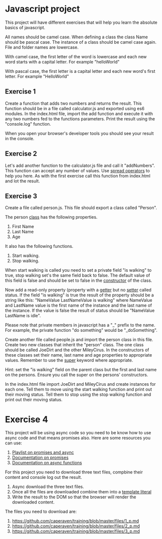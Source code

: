 # Javascript project
This project will have different exercises that will help you learn the absolute basics of javascript.

All names should be camel case.
When defining a class the class Name should be pascal case.
The instance of a class should be camel case again.
File and folder names are lowercase.

With camel case, the first letter of the word is lowercase and each new word starts with a capital letter. For example "helloWorld"

With pascal case, the first letter is a capital letter and each new word's first letter. For example "HelloWorld"

## Exercise 1
Create a function that adds two numbers and returns the result.
This function should be in a file called calculator.js and exported using es6 modules. In the index.html file, import the add function and execute it with any two numbers fed to the functions parameters. Print the result using the "console.log" function.

When you open your browser's developer tools you should see your result in the console.

## Exercise 2
Let's add another function to the calculator.js file and call it "addNumbers". This function can accept any number of values.
Use [spread operators](https://developer.mozilla.org/en-US/docs/Web/JavaScript/Reference/Operators/Spread_syntax) to help you here. As with the first exercise call this function from index.html and lot the result.

## Exercise 3
Create a file called person.js. This file should export a class called "Person". 

The person [class](https://developer.mozilla.org/en-US/docs/Web/JavaScript/Reference/Classes) has the following properties.
1. First Name
1. Last Name
1. Age

It also has the following functions. 

1. Start walking. 
1. Stop walking. 

When start walking is called you need to set a private field "is walking" to true, stop walking set's the same field back to false. The default value of this field is false and should be set to false in the [constructor](https://developer.mozilla.org/en-US/docs/Web/JavaScript/Reference/Classes/constructor) of the class.

Now add a read-only property (property with a [getter](https://developer.mozilla.org/en-US/docs/Web/JavaScript/Reference/Functions/get) but no [setter](https://developer.mozilla.org/en-US/docs/Web/JavaScript/Reference/Functions/set) called status. If the field "is walking" is true the result of the property should be a string like this: "NameValue LastNameValue is walking" where NameValue and LastName value is the first name of the instance and the last name of the instance. If the value is false the result of status should be "NameValue LastName is idle".

Please note that private members in javascript has a "_" prefix to the name. For example, the private function "do something" would be "_doSomething".

Create another file called people.js and import the person class in this file. Create two new classes that inherit the "person" class. The one class should be called JoeDirt and the other MileyCirus. In the constructors of these classes set their name, last name and age properties to appropriate values. Remember to use the [super](https://developer.mozilla.org/en-US/docs/Web/JavaScript/Reference/Operators/super) keyword where appropriate.

Hint: set the "is walking"  field on the parent class but the first and last name on the persons. Ensure you call the super on the persons' constructors.

In the index.html file import JoeDirt and MileyCirus and create instances for each one. Tell them to move using the start walking function and print out their moving status. Tell them to stop using the stop walking function and print out their moving status.

# Exercise 4

This project will be using async code so you need to be know how to use async code and that means promises also.
Here are some resources you can use:
1. [Playlist on promises and async](https://www.youtube.com/playlist?list=PLyuRouwmQCjngZXVn48vYmPK_1yAF-fLw)
1. [Documentation on promises](https://developer.mozilla.org/en-US/docs/Web/JavaScript/Reference/Global_Objects/Promise)
1. [Documentation on async functions](https://developer.mozilla.org/en-US/docs/Web/JavaScript/Reference/Statements/async_function)

For this project you need to download three text files, compbine their content and console log out the result.

1. Async download the three text files.
1. Once all the files are downloaded combine them into a [template literal](https://developer.mozilla.org/en-US/docs/Web/JavaScript/Reference/Template_literals)
1. Write the result to the DOM so that the browser will render the downloaded content.

The files you need to download are:

1. https://github.com/caperaven/training/blob/master/files/1_p.md
1. https://github.com/caperaven/training/blob/master/files/2_p.md
1. https://github.com/caperaven/training/blob/master/files/3_p.md


